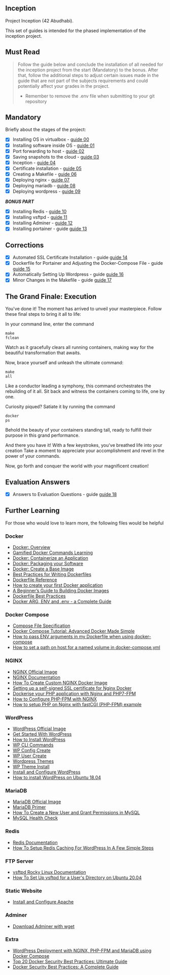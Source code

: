 ## Inception

Project Inception (42 Abudhabi).

This set of guides is intended for the phased implementation of the inception project.

## Must Read
> Follow the guide below and conclude the installation of all needed for the inception project
> from the start (Mandatory) to the bonus.
> After that, follow the additional steps to adjust certain issues made in the guide that 
> are not part of the subjects requirements and could potentially affect your grades in the project.
> * Remember to remove the .env file when submitting to your git repository

## Mandatory

Briefly about the stages of the project:

- [X] Installing OS in virtualbox - [guide 00](https://github-com.translate.goog/codesshaman/inception/blob/main/00_INSTALL_SYSTEM.md?_x_tr_sl=auto&_x_tr_tl=en&_x_tr_hl=en&_x_tr_pto=wapp "Installing OS in virtualbox")
- [X] Installing software inside OS - [guide 01](https://github-com.translate.goog/codesshaman/inception/blob/main/01_INSTALL_SOFT.md?_x_tr_sl=auto&_x_tr_tl=en&_x_tr_hl=en&_x_tr_pto=wapp "Installing software inside OS")
- [X] Port forwarding to host - [guide 02](https://github-com.translate.goog/codesshaman/inception/blob/main/02_PORTS_FORWARDING.md?_x_tr_sl=auto&_x_tr_tl=en&_x_tr_hl=en&_x_tr_pto=wapp "Port forwarding to host")
- [X] Saving snapshots to the cloud - [guide 03](https://github-com.translate.goog/codesshaman/inception/blob/main/03_CLOUD_STORAGE.md?_x_tr_sl=auto&_x_tr_tl=en&_x_tr_hl=en&_x_tr_pto=wapp "Saving snapshots to the cloud")
- [X] Inception - [guide 04](https://github-com.translate.goog/codesshaman/inception/blob/main/04_FIRST_SETTINGS.md?_x_tr_sl=auto&_x_tr_tl=en&_x_tr_hl=en&_x_tr_pto=wapp "Inception")
- [X] Certificate installation - [guide 05](https://github-com.translate.goog/codesshaman/inception/blob/main/05_INSTALL_CERTIFICATE.md?_x_tr_sl=auto&_x_tr_tl=en&_x_tr_hl=en&_x_tr_pto=wapp "Certificate installation")
- [X] Creating a Makefile - [guide 06](https://github-com.translate.goog/codesshaman/inception/blob/main/06_MAKEFILE_CREATION.md?_x_tr_sl=auto&_x_tr_tl=en&_x_tr_hl=en&_x_tr_pto=wapp "Creating a Makefile")
- [X] Deploying nginx - [guide 07](https://github-com.translate.goog/codesshaman/inception/blob/main/07_DOCKER_NGINX.md?_x_tr_sl=auto&_x_tr_tl=en&_x_tr_hl=en&_x_tr_pto=wapp "Deploying nginx")
- [X] Deploying mariadb - [guide 08](https://github-com.translate.goog/codesshaman/inception/blob/main/08_DOCKER_MARIADB.md?_x_tr_sl=auto&_x_tr_tl=en&_x_tr_hl=en&_x_tr_pto=wapp "Deploying mariadb")
- [X] Deploying wordpress - [guide 09](https://github-com.translate.goog/codesshaman/inception/blob/main/09_DOCKER_WORDPRESS.md?_x_tr_sl=auto&_x_tr_tl=en&_x_tr_hl=en&_x_tr_pto=wapp "Deploying wordpress")

***BONUS PART***

- [X] Installing Redis - [guide 10](https://github-com.translate.goog/codesshaman/inception/blob/main/10_WORDPRESS_REDIS.md?_x_tr_sl=auto&_x_tr_tl=en&_x_tr_hl=en&_x_tr_pto=wapp "Installing Redis")
- [X] Installing vsftpd - [guide 11](https://github-com.translate.goog/codesshaman/inception/blob/main/11_VSFTPD_SERVER.md?_x_tr_sl=auto&_x_tr_tl=en&_x_tr_hl=en&_x_tr_pto=wapp "Installing vsftpd")
- [X] Installing Adminer - [guide 12](https://github-com.translate.goog/codesshaman/inception/blob/main/12_INSTALL_ADMINER.md?_x_tr_sl=auto&_x_tr_tl=en&_x_tr_hl=en&_x_tr_pto=wapp "Installing Adminler")
- [X] Installing portainer - guide [guide 13](https://github-com.translate.goog/codesshaman/inception/blob/main/13_PORTAINER_INSTALL.md?_x_tr_sl=auto&_x_tr_tl=en&_x_tr_hl=en&_x_tr_pto=wapp "Installing portainer")

## Corrections

- [X] Automated SSL Certificate Installation - guide [guide 14](https://github.com/ChineduGboof/Inception/blob/main/Readme/Fixing_Certificates.md "Automated SSL Certificate Installation")
- [X] Dockerfile for Portainer and Adjusting the Docker-Compose File  - guide [guide 15](https://github.com/ChineduGboof/Inception/blob/main/Readme/Fixing_Portainer.md "Creating A Dockerfile for Portainer and Adjusting the Docker-Compose File")
- [X] Automatically Setting Up Wordpress  - guide [guide 16](https://github.com/ChineduGboof/Inception/blob/main/Readme/Wordpress_Setup_Script.md "Automatically Setting Up Wordpress")
- [X] Minor Changes in the Makefile  - guide [guide 17](https://github.com/ChineduGboof/Inception/blob/main/Readme/Fixing_Makefile.md "Minor Changes in the Makefile")

## The Grand Finale: Execution

You've done it! The moment has arrived to unveil your masterpiece. Follow these final steps to bring it all to life:

In your command line, enter the command <pre><code>make fclean</code></pre> Watch as it gracefully clears all running containers, making way for the beautiful transformation that awaits.

Now, brace yourself and unleash the ultimate command: <pre><code>make all</code></pre> Like a conductor leading a symphony, this command orchestrates the rebuilding of it all. Sit back and witness the containers coming to life, one by one.

Curiosity piqued? Satiate it by running the command <pre><code>docker ps</code></pre> Behold the beauty of your containers standing tall, ready to fulfill their purpose in this grand performance.

And there you have it! With a few keystrokes, you've breathed life into your creation Take a moment to appreciate your accomplishment and revel in the power of your commands.

Now, go forth and conquer the world with your magnificent creation!

## Evaluation Answers

- [X] Answers to Evaluation Questions - guide [guide 18](https://github.com/ChineduGboof/Inception/blob/main/Readme/Evaluation_Answers.md "Answers to Evaluation Questions")

## Further Learning
For those who would love to learn more, the following files would be helpful

### Docker
- [Docker: Overview](https://docs.docker.com/get-started/overview/)
- [Gamified Docker Commands Learning](https://kodekloud.com/topic/labs-basic-docker-commands-beta/)
- [Docker: Containerize an Application](https://docs.docker.com/get-started/02_our_app/)
- [Docker: Packaging your Software](https://docs.docker.com/build/building/packaging/#dockerfile)
- [Docker: Create a Base Image](https://docs.docker.com/build/building/base-images/)
- [Best Practices for Writing Dockerfiles](https://docs.docker.com/develop/develop-images/dockerfile_best-practices/)
- [Dockerfile Reference](https://docs.docker.com/engine/reference/builder/)
- [How to create your first Docker application](https://www.freecodecamp.org/news/a-beginners-guide-to-docker-how-to-create-your-first-docker-application-cc03de9b639f)
- [A Beginner’s Guide to Building Docker Images](https://stackify.com/docker-build-a-beginners-guide-to-building-docker-images/)
- [Dockerfile Best Practices](https://www.harness.io/blog/best-practices-for-docker)
- [Docker ARG, ENV and .env - a Complete Guide](https://vsupalov.com/docker-arg-env-variable-guide/#arg-and-env-availability)

### Docker Compose
- [Compose File Specification](https://docs.docker.com/compose/compose-file/)
- [Docker Compose Tutorial: Advanced Docker Made Simple](https://www.educative.io/blog/docker-compose-tutorial)
- [How to pass ENV arguments in my Dockerfile when using docker-compose](https://stackoverflow.com/questions/66443125/how-to-pass-env-arguments-in-my-dockerfile-when-using-docker-compose)
- [How to set a path on host for a named volume in docker-compose.yml](https://stackoverflow.com/questions/36387032/how-to-set-a-path-on-host-for-a-named-volume-in-docker-compose-yml)

### NGINX
- [NGINX Official Image](https://hub.docker.com/_/nginx)
- [NGINX Documentation](http://nginx.org/en/docs/)
- [How To Create Custom NGINX Docker Image](https://towardsaws.com/how-to-create-custom-nginx-docker-image-94c6bd4be29)
- [Setting up a self-signed SSL certificate for Nginx Docker](https://www.devopsforit.com/posts/setting-up-a-self-signed-ssl-certificate-for-nginx-docker)
- [Dockerise your PHP application with Nginx and PHP7-FPM](http://geekyplatypus.com/dockerise-your-php-application-with-nginx-and-php7-fpm/)
- [How to Configure PHP-FPM with NGINX](https://www.digitalocean.com/community/tutorials/php-fpm-nginx)
- [How to setup PHP on Nginx with fastCGI (PHP-FPM) example](https://www.theserverside.com/blog/Coffee-Talk-Java-News-Stories-and-Opinions/Nginx-PHP-FPM-config-example)

### WordPress
- [WordPress Official Image](https://hub.docker.com/_/wordpress)
- [Get Started With WordPress](https://wordpress.org/documentation/article/get-started-with-wordpress/)
- [How to Install WordPress](https://wordpress.org/documentation/article/how-to-install-wordpress/)
- [WP CLI Commands](https://developer.wordpress.org/cli/commands/)
- [WP Config Create](https://developer.wordpress.org/cli/commands/config/create/)
- [WP User Create](https://developer.wordpress.org/cli/commands/user/create/)
- [Wordpress Themes](https://wordpress.org/themes/)
- [WP Theme Install](https://developer.wordpress.org/cli/commands/theme/install/)
- [Install and Configure WordPress](https://ubuntu.com/tutorials/install-and-configure-wordpress#1-overview)
- [How to install WordPress on Ubuntu 18.04](https://www.digitalocean.com/community/tutorials/install-wordpress-on-ubuntu)

### MariaDB
- [MariaDB Official Image](https://hub.docker.com/_/mariadb)
- [MariaDB Primer](https://mariadb.com/kb/en/a-mariadb-primer/)
- [How To Create a New User and Grant Permissions in MySQL](https://linuxhostsupport.com/blog/how-to-create-a-new-user-and-grant-permissions-in-mysql/)
- [MySQL Health Check](https://stackoverflow.com/questions/42567475/docker-compose-check-if-mysql-connection-is-ready)

### Redis
- [Redis Documentation](https://redis.io/docs/)
- [How To Setup Redis Caching For WordPress In A Few Simple Steps](https://www.youtube.com/watch?v=JrrSYypaXk4)

### FTP Server
- [vsftpd Rocky Linux Documentation](https://docs.rockylinux.org/guides/file_sharing/secure_ftp_server_vsftpd/)
- [How To Set Up vsftpd for a User's Directory on Ubuntu 20.04](https://www.digitalocean.com/community/tutorials/how-to-set-up-vsftpd-for-a-user-s-directory-on-ubuntu-20-04)

### Static Website
- [Install and Configure Apache](https://ubuntu.com/tutorials/install-and-configure-apache#1-overview)

### Adminer
- [Download Adminer with wget](https://unix.stackexchange.com/questions/420668/how-to-download-adminer-with-wget)


### Extra
- [WordPress Deployment with NGINX, PHP-FPM and MariaDB using Docker Compose](https://medium.com/swlh/wordpress-deployment-with-nginx-php-fpm-and-mariadb-using-docker-compose-55f59e5c1a)
- [Top 20 Docker Security Best Practices: Ultimate Guide](https://blog.aquasec.com/docker-security-best-practices)
- [Docker Security Best Practices: A Complete Guide](https://anchore.com/blog/docker-security-best-practices-a-complete-guide/)
